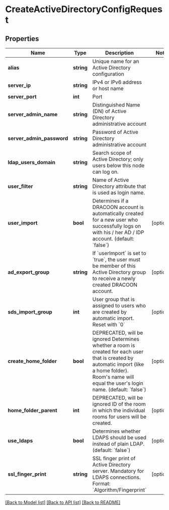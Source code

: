 # CreateActiveDirectoryConfigRequest

## Properties
Name | Type | Description | Notes
------------ | ------------- | ------------- | -------------
**alias** | **string** | Unique name for an Active Directory configuration | 
**server_ip** | **string** | IPv4 or IPv6 address or host name | 
**server_port** | **int** | Port | 
**server_admin_name** | **string** | Distinguished Name (DN) of Active Directory administrative account | 
**server_admin_password** | **string** | Password of Active Directory administrative account | 
**ldap_users_domain** | **string** | Search scope of Active Directory; only users below this node can log on. | 
**user_filter** | **string** | Name of Active Directory attribute that is used as login name. | 
**user_import** | **bool** | Determines if a DRACOON account is automatically created for a new user who successfully logs on with his / her AD / IDP account. (default: &#x60;false&#x60;) | [optional] 
**ad_export_group** | **string** | If &#x60;userImport&#x60; is set to &#x60;true&#x60;, the user must be member of this Active Directory group to receive a newly created DRACOON account. | [optional] 
**sds_import_group** | **int** | User group that is assigned to users who are created by automatic import. Reset with &#x60;0&#x60; | [optional] 
**create_home_folder** | **bool** | DEPRECATED, will be ignored Determines whether a room is created for each user that is created by automatic import (like a home folder). Room&#39;s name will equal the user&#39;s login name. (default: &#x60;false&#x60;) | [optional] 
**home_folder_parent** | **int** | DEPRECATED, will be ignored ID of the room in which the individual rooms for users will be created. | [optional] 
**use_ldaps** | **bool** | Determines whether LDAPS should be used instead of plain LDAP. (default: &#x60;false&#x60;) | [optional] 
**ssl_finger_print** | **string** | SSL finger print of Active Directory server. Mandatory for LDAPS connections. Format: &#x60;Algorithm/Fingerprint&#x60; | [optional] 

[[Back to Model list]](../README.md#documentation-for-models) [[Back to API list]](../README.md#documentation-for-api-endpoints) [[Back to README]](../README.md)


